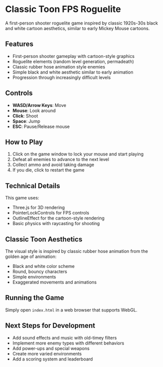 # Classic Toon FPS Roguelite

A first-person shooter roguelite game inspired by classic 1920s-30s black and white cartoon aesthetics, similar to early Mickey Mouse cartoons.

## Features

- First-person shooter gameplay with cartoon-style graphics
- Roguelite elements (random level generation, permadeath)
- Classic rubber hose animation style enemies
- Simple black and white aesthetic similar to early animation
- Progression through increasingly difficult levels

## Controls

- **WASD/Arrow Keys**: Move
- **Mouse**: Look around
- **Click**: Shoot
- **Space**: Jump
- **ESC**: Pause/Release mouse

## How to Play

1. Click on the game window to lock your mouse and start playing
2. Defeat all enemies to advance to the next level
3. Collect ammo and avoid taking damage
4. If you die, click to restart the game

## Technical Details

This game uses:
- Three.js for 3D rendering
- PointerLockControls for FPS controls
- OutlineEffect for the cartoon-style rendering
- Basic physics with raycasting for shooting

## Classic Toon Aesthetics

The visual style is inspired by classic rubber hose animation from the golden age of animation:
- Black and white color scheme
- Round, bouncy characters
- Simple environments
- Exaggerated movements and animations

## Running the Game

Simply open `index.html` in a web browser that supports WebGL.

## Next Steps for Development

- Add sound effects and music with old-timey filters
- Implement more enemy types with different behaviors
- Add power-ups and special weapons
- Create more varied environments
- Add a scoring system and leaderboard 